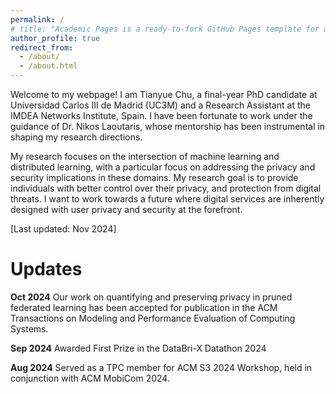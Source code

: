 ```yaml
---
permalink: /
# title: "Academic Pages is a ready-to-fork GitHub Pages template for academic personal websites"
author_profile: true
redirect_from: 
  - /about/
  - /about.html
---
```

Welcome to my webpage!  I am Tianyue Chu, a final-year PhD candidate at Universidad Carlos III de Madrid (UC3M) and a Research Assistant at the IMDEA Networks Institute, Spain.
I have been fortunate to work under the guidance of Dr. Nikos Laoutaris, whose mentorship has been instrumental in shaping my research directions.

My research focuses on the intersection of machine learning and distributed learning, with a particular focus on addressing the privacy and security implications in these domains. 
My research goal is to provide individuals with better control over their privacy, and protection from digital threats. 
I want to work towards a future where digital services are inherently designed with user privacy and security at the forefront. 


[Last updated: Nov 2024]

Updates
======
**Oct 2024**   Our work on quantifying and preserving privacy in pruned federated learning has been accepted for publication in the ACM Transactions on Modeling and Performance Evaluation of Computing Systems.

**Sep 2024**   Awarded First Prize in the DataBri-X Datathon 2024

**Aug 2024**   Served as a TPC member for ACM S3 2024 Workshop, held in conjunction with ACM MobiCom 2024.